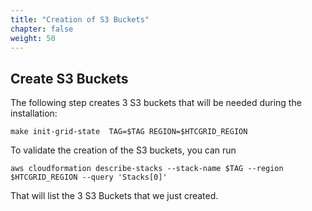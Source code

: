 ```yaml
---
title: "Creation of S3 Buckets"
chapter: false
weight: 50
---
```



## Create S3 Buckets

The following step creates 3 S3 buckets that will be needed during the installation:

```
make init-grid-state  TAG=$TAG REGION=$HTCGRID_REGION
```

To validate the creation of the S3 buckets, you can run

```
aws cloudformation describe-stacks --stack-name $TAG --region $HTCGRID_REGION --query 'Stacks[0]'
```

That will list the 3 S3 Buckets that we just created.
